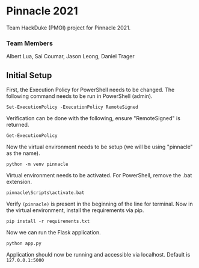 # Pinnacle 2021
Team HackDuke (PMOI) project for Pinnacle 2021.

### Team Members
Albert Lua, Sai Coumar, Jason Leong, Daniel Trager

## Initial Setup
First, the Execution Policy for PowerShell needs to be changed. The following command needs to be run in PowerShell (admin).

```
Set-ExecutionPolicy -ExecutionPolicy RemoteSigned
```

Verification can be done with the following, ensure "RemoteSigned" is returned.

```
Get-ExecutionPolicy
```

Now the virtual environment needs to be setup (we will be using "pinnacle" as the name).

```
python -m venv pinnacle
```

Virtual environment needs to be activated. For PowerShell, remove the .bat extension.

```
pinnacle\Scripts\activate.bat
```

Verify `(pinnacle)` is present in the beginning of the line for terminal. Now in the virtual environment, install the requirements via pip.

```
pip install -r requirements.txt
```

Now we can run the Flask application.

```
python app.py
```

Application should now be running and accessible via localhost. Default is `127.0.0.1:5000`